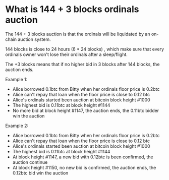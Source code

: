 # What is 144 + 3 blocks ordinals auction

The 144 + 3 blocks auction is that the ordinals will be liquidated by an on-chain auction system.

144 blocks is close to 24 hours (6 \* 24 blocks) , which make sure that every ordinals owner won't lose their ordinals after a sleep/flight.

The +3 blocks means that if no higher bid in 3 blocks after 144 blocks, the auction ends.

Example 1:

* Alice borrowed 0.1btc from Bitty when her ordinals floor price is 0.2btc
* Alice can't repay that loan when the floor price is close to 0.12 btc
* Alice's ordinals started been auction at bitcoin block height #1000
* The highest bid is 0.11btc at block height #1144&#x20;
* No more bid at block height #1147, the auction ends, the 0.11btc bidder win the auction

Example 2:

* Alice borrowed 0.1btc from Bitty when her ordinals floor price is 0.2btc
* Alice can't repay that loan when the floor price is close to 0.12 btc
* Alice's ordinals started been auction at bitcoin block height #1000
* The highest bid is 0.11btc at block height #1144&#x20;
* At block height #1147, a new bid with 0.12btc is been confirmed, the auction continue
* At block height #1150, no new bid is confirmed, the auction ends, the 0.12btc bid win the auction

